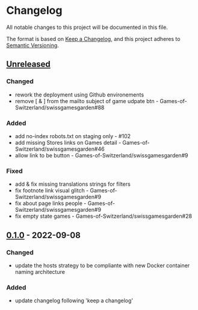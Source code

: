 # Changelog
All notable changes to this project will be documented in this file.

The format is based on [Keep a Changelog](https://keepachangelog.com/en/1.0.0/),
and this project adheres to [Semantic Versioning](https://semver.org/spec/v2.0.0.html).

## [Unreleased]
### Changed
- rework the deployment using Github environements
- remove \[ & ] from the mailto subject of game udpate btn - Games-of-Switzerland/swissgamesgarden#88

### Added
- add no-index robots.txt on staging only - #102
- add missing Stores links on Games detail - Games-of-Switzerland/swissgamesgarden#46
- allow link to be button - Games-of-Switzerland/swissgamesgarden#9

### Fixed
- add & fix missing translations strings for filters
- fix footnote link visual glitch - Games-of-Switzerland/swissgamesgarden#9
- fix about page links people - Games-of-Switzerland/swissgamesgarden#9
- fix empty state games - Games-of-Switzerland/swissgamesgarden#28

## [0.1.0] - 2022-09-08
### Changed
- update the hosts strategy to be compliante with new Docker container naming architecture

### Added
- update changelog following 'keep a changelog'

[Unreleased]: https://github.com/Games-of-Switzerland/gos-website/compare/0.1.0...HEAD
[0.1.0]: https://github.com/Games-of-Switzerland/gos-website/releases/tag/0.1.0
